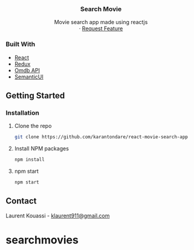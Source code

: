<p align="center">
  <h3 align="center">Search Movie</h3>

  <p align="center">
    Movie search app made using reactjs
    <br />
    ·
    <a href="https://github.com/laurent-kouassi/searchmovies/issues">Request Feature</a>
  </p>
</p>

### Built With

* [React](https://reactjs.org/)
* [Redux](https://redux.js.org/)
* [Omdb API]((http://www.omdbapi.com/))
* [SemanticUI](https://react.semantic-ui.com/)

<!-- GETTING STARTED -->
## Getting Started

### Installation

1. Clone the repo
   ```sh
   git clone https://github.com/karantondare/react-movie-search-app
   ```
2. Install NPM packages
   ```sh
   npm install
   ```
3. npm start
   ```sh
   npm start
   ```



<!-- CONTACT -->
## Contact

Laurent Kouassi - klaurent911@gmail.com

# searchmovies
